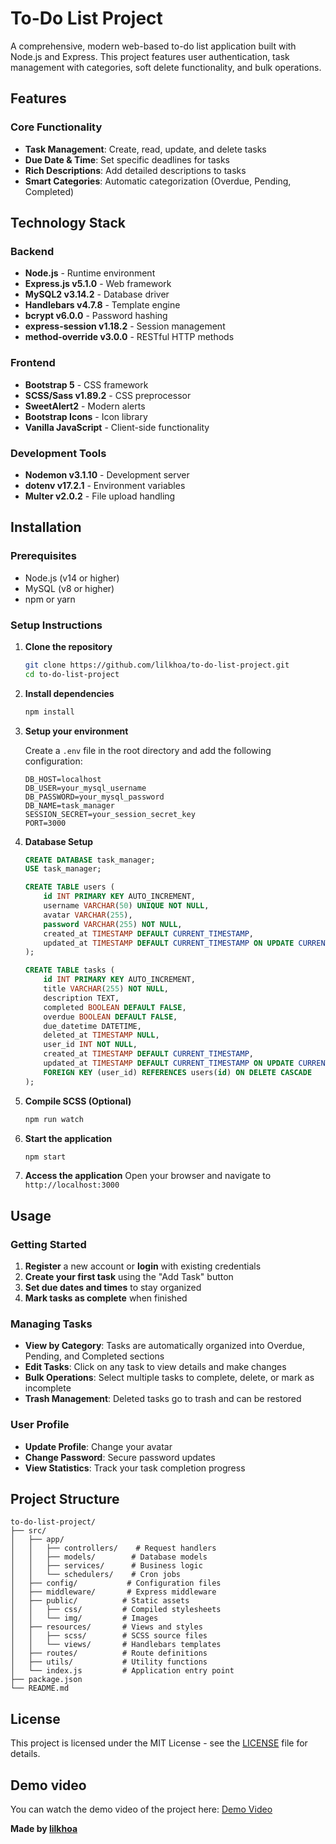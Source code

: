 # To-Do List Project

A comprehensive, modern web-based to-do list application built with Node.js and Express. This project features user authentication, task management with categories, soft delete functionality, and bulk operations.

## Features

### Core Functionality
- **Task Management**: Create, read, update, and delete tasks
- **Due Date & Time**: Set specific deadlines for tasks
- **Rich Descriptions**: Add detailed descriptions to tasks
- **Smart Categories**: Automatic categorization (Overdue, Pending, Completed)

## Technology Stack

### Backend
- **Node.js** - Runtime environment
- **Express.js v5.1.0** - Web framework
- **MySQL2 v3.14.2** - Database driver
- **Handlebars v4.7.8** - Template engine
- **bcrypt v6.0.0** - Password hashing
- **express-session v1.18.2** - Session management
- **method-override v3.0.0** - RESTful HTTP methods

### Frontend
- **Bootstrap 5** - CSS framework
- **SCSS/Sass v1.89.2** - CSS preprocessor
- **SweetAlert2** - Modern alerts
- **Bootstrap Icons** - Icon library
- **Vanilla JavaScript** - Client-side functionality

### Development Tools
- **Nodemon v3.1.10** - Development server
- **dotenv v17.2.1** - Environment variables
- **Multer v2.0.2** - File upload handling

## Installation

### Prerequisites
- Node.js (v14 or higher)
- MySQL (v8 or higher)
- npm or yarn

### Setup Instructions

1. **Clone the repository**
   ```bash
   git clone https://github.com/lilkhoa/to-do-list-project.git
   cd to-do-list-project
   ```

2. **Install dependencies**
   ```bash
   npm install
   ```
3. **Setup your environment**

   Create a `.env` file in the root directory and add the following configuration:
   ```env
   DB_HOST=localhost
   DB_USER=your_mysql_username
   DB_PASSWORD=your_mysql_password
   DB_NAME=task_manager
   SESSION_SECRET=your_session_secret_key
   PORT=3000
   ```

4. **Database Setup**
   ```sql
   CREATE DATABASE task_manager;
   USE task_manager;

   CREATE TABLE users (
       id INT PRIMARY KEY AUTO_INCREMENT,
       username VARCHAR(50) UNIQUE NOT NULL,
       avatar VARCHAR(255),
       password VARCHAR(255) NOT NULL,
       created_at TIMESTAMP DEFAULT CURRENT_TIMESTAMP,
       updated_at TIMESTAMP DEFAULT CURRENT_TIMESTAMP ON UPDATE CURRENT_TIMESTAMP
   );
   
   CREATE TABLE tasks (
       id INT PRIMARY KEY AUTO_INCREMENT,
       title VARCHAR(255) NOT NULL,
       description TEXT,
       completed BOOLEAN DEFAULT FALSE,
       overdue BOOLEAN DEFAULT FALSE,
       due_datetime DATETIME,
       deleted_at TIMESTAMP NULL,
       user_id INT NOT NULL,
       created_at TIMESTAMP DEFAULT CURRENT_TIMESTAMP,
       updated_at TIMESTAMP DEFAULT CURRENT_TIMESTAMP ON UPDATE CURRENT_TIMESTAMP,
       FOREIGN KEY (user_id) REFERENCES users(id) ON DELETE CASCADE
   );
   ```

5. **Compile SCSS (Optional)**
   ```bash
   npm run watch
   ```

6. **Start the application**
   ```bash
   npm start
   ```

7. **Access the application**
   Open your browser and navigate to `http://localhost:3000`

## Usage

### Getting Started
1. **Register** a new account or **login** with existing credentials
2. **Create your first task** using the "Add Task" button
3. **Set due dates and times** to stay organized
4. **Mark tasks as complete** when finished

### Managing Tasks
- **View by Category**: Tasks are automatically organized into Overdue, Pending, and Completed sections
- **Edit Tasks**: Click on any task to view details and make changes
- **Bulk Operations**: Select multiple tasks to complete, delete, or mark as incomplete
- **Trash Management**: Deleted tasks go to trash and can be restored 

### User Profile
- **Update Profile**: Change your avatar
- **Change Password**: Secure password updates
- **View Statistics**: Track your task completion progress

## Project Structure
```
to-do-list-project/
├── src/
│   ├── app/
│   │   ├── controllers/    # Request handlers
│   │   ├── models/        # Database models
│   │   ├── services/      # Business logic
│   │   └── schedulers/    # Cron jobs
│   ├── config/           # Configuration files
│   ├── middleware/       # Express middleware
│   ├── public/          # Static assets
│   │   ├── css/         # Compiled stylesheets
│   │   └── img/         # Images
│   ├── resources/       # Views and styles
│   │   ├── scss/        # SCSS source files
│   │   └── views/       # Handlebars templates
│   ├── routes/          # Route definitions
│   ├── utils/           # Utility functions
│   └── index.js         # Application entry point
├── package.json
└── README.md
```

## License

This project is licensed under the MIT License - see the [LICENSE](LICENSE) file for details.

## Demo video
You can watch the demo video of the project here: [Demo Video](https://www.youtube.com/watch?v=_ifhm1jCh30)

**Made by [lilkhoa](https://github.com/lilkhoa)**
